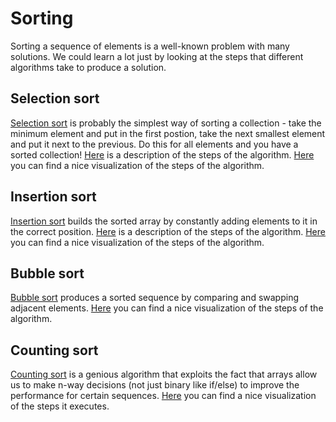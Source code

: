 # Sorting

Sorting a sequence of elements is a well-known problem with many solutions.
We could learn a lot just by looking at the steps that different algorithms
take to produce a solution.

## Selection sort

[Selection sort](http://en.wikipedia.org/wiki/Selection_sort) is probably
the simplest way of sorting a collection - take the minimum element and
put in the first postion, take the next smallest element and put it next
to the previous. Do this for all elements and you have a sorted collection!
[Here](http://courses.cs.vt.edu/~csonline/Algorithms/Lessons/SelectionSort/index.html)
is a description of the steps of the algorithm.
[Here](https://www.cs.usfca.edu/~galles/visualization/ComparisonSort.html)
you can find a nice visualization of the steps of the algorithm.

## Insertion sort

[Insertion sort](http://en.wikipedia.org/wiki/Insertion_sort) builds the
sorted array by constantly adding elements to it in the correct position.
[Here](http://courses.cs.vt.edu/csonline/Algorithms/Lessons/InsertionSort/index.html)
is a description of the steps of the algorithm.
[Here](https://www.cs.usfca.edu/~galles/visualization/ComparisonSort.html)
you can find a nice visualization of the steps of the algorithm.

## Bubble sort

[Bubble sort](http://en.wikipedia.org/wiki/Bubble_sort) produces a sorted sequence
by comparing and swapping adjacent elements.
[Here](https://www.cs.usfca.edu/~galles/visualization/ComparisonSort.html)
you can find a nice visualization of the steps of the algorithm.

## Counting sort

[Counting sort](http://en.wikipedia.org/wiki/Counting_sort) is a genious algorithm
that exploits the fact that arrays allow us to make n-way decisions (not just binary
like if/else) to improve the performance for certain sequences.
[Here](https://www.cs.usfca.edu/~galles/visualization/CountingSort.html)
you can find a nice visualization of the steps it executes.